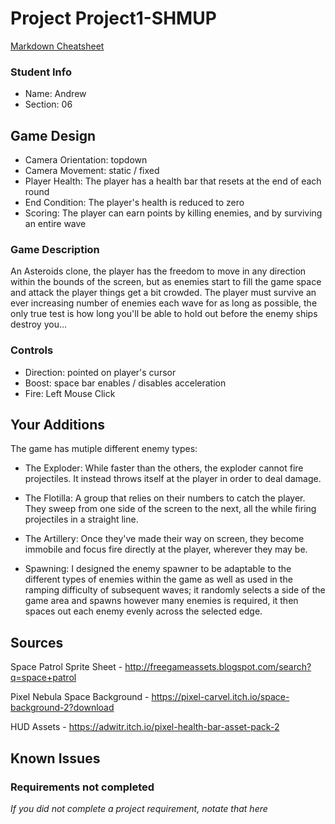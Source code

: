 # Project Project1-SHMUP

[Markdown Cheatsheet](https://github.com/adam-p/markdown-here/wiki/Markdown-Here-Cheatsheet)

### Student Info

-   Name: Andrew
-   Section: 06

## Game Design

-   Camera Orientation: topdown
-   Camera Movement: static / fixed
-   Player Health: The player has a health bar that resets at the end of each round
-   End Condition: The player's health is reduced to zero
-   Scoring: The player can earn points by killing enemies, and by surviving an entire wave

### Game Description
An Asteroids clone, the player has the freedom to move in any direction within the bounds of the screen, but as enemies start to fill the game space and attack the player things get a bit crowded. The player must survive an ever increasing number of enemies each wave for as long as possible, the only true test is how long you'll be able to hold out before the enemy ships destroy you...

### Controls
-   Direction: pointed on player's cursor
-   Boost: space bar enables / disables acceleration
-   Fire: Left Mouse Click

## Your Additions
The game has mutiple different enemy types:
-   The Exploder: While faster than the others, the exploder cannot fire projectiles. It instead throws itself at the player in order to deal damage.
-   The Flotilla: A group that relies on their numbers to catch the player. They sweep from one side of the screen to the next, all the while firing projectiles in a straight line.
-   The  Artillery: Once they've made their way on screen, they become immobile and focus fire directly at the player, wherever they may be.

-   Spawning: I designed the enemy spawner to be adaptable to the different types of enemies within the game as well as used in the ramping difficulty of subsequent waves; it randomly selects a side of the game area and spawns however many enemies is required, it then spaces out each enemy evenly across the selected edge.
 
## Sources

Space Patrol Sprite Sheet -
http://freegameassets.blogspot.com/search?q=space+patrol

Pixel Nebula Space Background -
https://pixel-carvel.itch.io/space-background-2?download

HUD Assets - 
https://adwitr.itch.io/pixel-health-bar-asset-pack-2

## Known Issues



### Requirements not completed

_If you did not complete a project requirement, notate that here_

